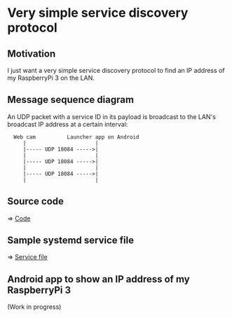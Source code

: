# Very simple service discovery protocol

## Motivation

I just want a very simple service discovery protocol to find an IP address of my RaspberryPi 3 on the LAN.

## Message sequence diagram

An UDP packet with a service ID in its payload is broadcast to the LAN's broadcast IP address at a certain interval:

```
  Web cam          Launcher app on Android
     |                      |
     |----- UDP 18084 ----->|
     |                      |
     |----- UDP 18084 ----->|
     |                      |
     |----- UDP 18084 ----->|
     |                      |
```

## Source code

=> [Code](./discovery)

## Sample systemd service file

=> [Service file](./systemd)

## Android app to show an IP address of my RaspberryPi 3

(Work in progress)
